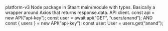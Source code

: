 platform-v3 Node package in Staart main/module with types. Basically a wrapper around Axios that returns response.data. API client.
const api = new API(“api-key”);
const user = await api(“GET”, “users/anand”);
AND
const { users } = new API(“api-key”);
const user: User = users.get(“anand”);